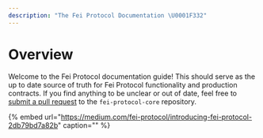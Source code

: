 ```yaml
---
description: "The Fei Protocol Documentation \U0001F332"
---
```


# Overview

Welcome to the Fei Protocol documentation guide! This should serve as the up to date source of truth for Fei Protocol functionality and production contracts. If you find anything to be unclear or out of date, feel free to [submit a pull request](https://github.com/fei-protocol/fei-protocol-core/pulls) to the `fei-protocol-core` repository.

{% embed url="https://medium.com/fei-protocol/introducing-fei-protocol-2db79bd7a82b" caption="" %}



